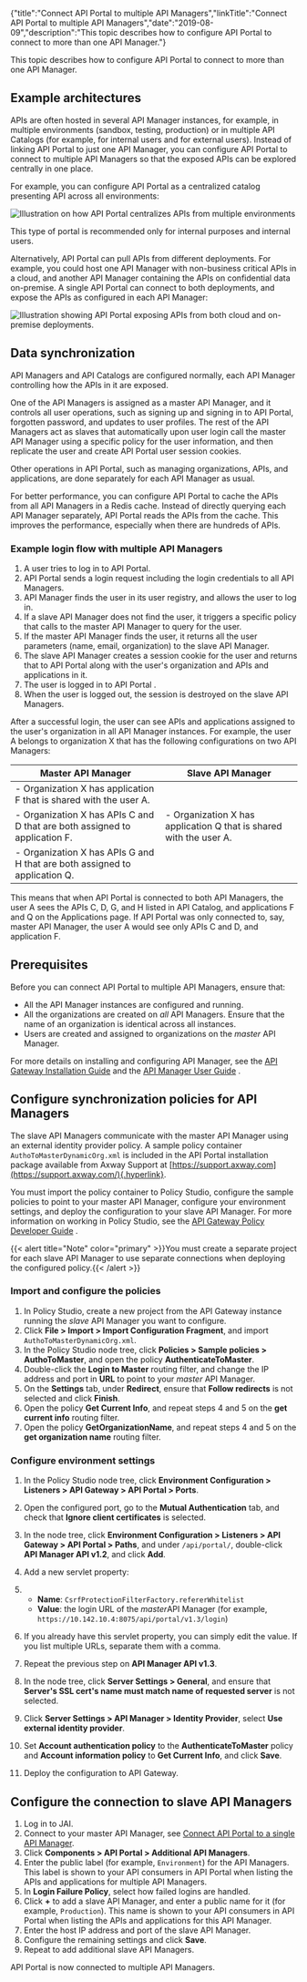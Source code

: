 {"title":"Connect API Portal to multiple API Managers","linkTitle":"Connect API Portal to multiple API Managers","date":"2019-08-09","description":"This topic describes how to configure API Portal to connect to more than one API Manager."} ﻿

This topic describes how to configure API Portal to connect to more than one API Manager.

Example architectures
---------------------

APIs are often hosted in several API Manager instances, for example, in multiple environments (sandbox, testing, production) or in multiple API Catalogs (for example, for internal users and for external users). Instead of linking API Portal to just one API Manager, you can configure API Portal to connect to multiple API Managers so that the exposed APIs can be explored centrally in one place.

For example, you can configure API Portal as a centralized catalog presenting API across all environments:

![Illustration on how API Portal centralizes APIs from multiple environments](/Images/APIPortal/API_Portal_multiMgr_environment.png)

This type of portal is recommended only for internal purposes and internal users.

Alternatively, API Portal can pull APIs from different deployments. For example, you could host one API Manager with non-business critical APIs in a cloud, and another API Manager containing the APIs on confidential data on-premise. A single API Portal can connect to both deployments, and expose the APIs as configured in each API Manager:

![Illustration showing API Portal exposing APIs from both cloud and on-premise deployments.](/Images/APIPortal/API_Portal_multiMgr_cloud.png)

Data synchronization
--------------------

API Managers and API Catalogs are configured normally, each API Manager controlling how the APIs in it are exposed.

One of the API Managers is assigned as a master API Manager, and it controls all user operations, such as signing up and signing in to API Portal, forgotten password, and updates to user profiles. The rest of the API Managers act as slaves that automatically upon user login call the master API Manager using a specific policy for the user information, and then replicate the user and create API Portal user session cookies.

Other operations in API Portal, such as managing organizations, APIs, and applications, are done separately for each API Manager as usual.

For better performance, you can configure API Portal to cache the APIs from all API Managers in a Redis cache. Instead of directly querying each API Manager separately, API Portal reads the APIs from the cache. This improves the performance, especially when there are hundreds of APIs.

### Example login flow with multiple API Managers

1.  A user tries to log in to API Portal.
2.  API Portal sends a login request including the login credentials to all API Managers.
3.  API Manager finds the user in its user registry, and allows the user to log in.
4.  If a slave API Manager does not find the user, it triggers a specific policy that calls to the master API Manager to query for the user.
5.  If the master API Manager finds the user, it returns all the user parameters (name, email, organization) to the slave API Manager.
6.  The slave API Manager creates a session cookie for the user and returns that to API Portal along with the user's organization and APIs and applications in it.
7.  The user is logged in to API Portal .
8.  When the user is logged out, the session is destroyed on the slave API Managers.

After a successful login, the user can see APIs and applications assigned to the user's organization in all API Manager instances. For example, the user A belongs to organization X that has the following configurations on two API Managers:

| Master API Manager                                                           | Slave API Manager                                                            |
|------------------------------------------------------------------------------|------------------------------------------------------------------------------|
| -   Organization X has application F that is shared with the user A.         
 -   Organization X has APIs C and D that are both assigned to application F.  | -   Organization X has application Q that is shared with the user A.         
  -   Organization X has APIs G and H that are both assigned to application Q.  |

This means that when API Portal is connected to both API Managers, the user A sees the APIs C, D, G, and H listed in API Catalog, and applications F and Q on the Applications page. If API Portal was only connected to, say, master API Manager, the user A would see only APIs C and D, and application F.

Prerequisites
-------------

Before you can connect API Portal to multiple API Managers, ensure that:

-   All the API Manager instances are configured and running.
-   All the organizations are created on *all* API Managers. Ensure that the name of an organization is identical across all instances.
-   Users are created and assigned to organizations on the *master* API Manager.

For more details on installing and configuring API Manager, see the [API Gateway Installation Guide](/bundle/APIGateway_77_InstallationGuide_allOS_en_HTML5/) and the [API Manager User Guide](/bundle/APIManager_77_APIMgmtGuide_allOS_en_HTML5/) .

Configure synchronization policies for API Managers
---------------------------------------------------

The slave API Managers communicate with the master API Manager using an external identity provider policy. A sample policy container `AuthoToMasterDynamicOrg.xml` is included in the API Portal installation package available from Axway Support at [https://support.axway.com](https://support.axway.com/){.hyperlink}.

You must import the policy container to Policy Studio, configure the sample policies to point to your master API Manager, configure your environment settings, and deploy the configuration to your slave API Manager. For more information on working in Policy Studio, see the [API Gateway Policy Developer Guide](/bundle/APIGateway_77_PolicyDevGuide_allOS_en_HTML5/) .

{{< alert title="Note" color="primary" >}}You must create a separate project for each slave API Manager to use separate connections when deploying the configured policy.{{< /alert >}}

### Import and configure the policies

1.  In Policy Studio, create a new project from the API Gateway instance running the *slave* API Manager you want to configure.
2.  Click **File > Import > Import Configuration Fragment**, and import `AuthoToMasterDynamicOrg.xml`.
3.  In the Policy Studio node tree, click **Policies > Sample policies > AuthoToMaster**, and open the policy **AuthenticateToMaster**.
4.  Double-click the **Login to Master** routing filter, and change the IP address and port in **URL** to point to your *master* API Manager.
5.  On the **Settings** tab, under **Redirect**, ensure that **Follow redirects** is not selected and click **Finish**.
6.  Open the policy **Get Current Info**, and repeat steps 4 and 5 on the **get current info** routing filter.
7.  Open the policy **GetOrganizationName**, and repeat steps 4 and 5 on the **get organization name** routing filter.

### Configure environment settings

1.  In the Policy Studio node tree, click **Environment Configuration > Listeners > API Gateway > API Portal > Ports**.
2.  Open the configured port, go to the **Mutual Authentication** tab, and check that **Ignore client certificates** is selected.
3.  In the node tree, click **Environment Configuration > Listeners > API Gateway > API Portal > Paths**, and under `/api/portal/`, double-click **API Manager API v1.2**, and click **Add**.
4.  Add a new servlet property:
5.  -   **Name**: `CsrfProtectionFilterFactory.refererWhitelist`
    -   **Value**: the login URL of the *master*API Manager (for example, `https://10.142.10.4:8075/api/portal/v1.3/login`)

6.  If you already have this servlet property, you can simply edit the value. If you list multiple URLs, separate them with a comma.
7.  Repeat the previous step on **API Manager API v1.3**.
8.  In the node tree, click **Server Settings > General**, and ensure that **Server's SSL cert's name must match name of requested server** is not selected.
9.  Click **Server Settings > API Manager > Identity Provider**, select **Use external identity provider**.
10. Set **Account authentication policy** to the **AuthenticateToMaster** policy and **Account information policy** to **Get Current Info**, and click **Save**.
11. Deploy the configuration to API Gateway.

Configure the connection to slave API Managers
----------------------------------------------

1.  Log in to JAI.
2.  Connect to your master API Manager, see [Connect API Portal to a single API Manager](link_portal_to_api_manager.htm).
3.  Click **Components > API Portal > Additional API Managers**.
4.  Enter the public label (for example, `Environment`) for the API Managers. This label is shown to your API consumers in API Portal when listing the APIs and applications for multiple API Managers.
5.  In **Login Failure Policy**, select how failed logins are handled.
6.  Click **+** to add a slave API Manager, and enter a public name for it (for example, `Production`). This name is shown to your API consumers in API Portal when listing the APIs and applications for this API Manager.
7.  Enter the host IP address and port of the slave API Manager.
8.  Configure the remaining settings and click **Save**.
9.  Repeat to add additional slave API Managers.

API Portal is now connected to multiple API Managers.
